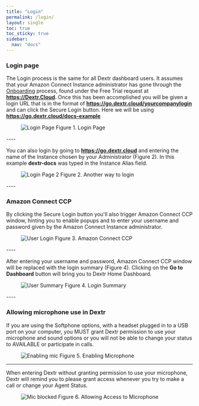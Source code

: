 ```yaml
---
title: "Login"
permalink: /login/
layout: single
toc: true
toc_sticky: true
sidebar: 
  nav: "docs"
---
```


### Login page

The Login process is the same for all Dextr dashboard users.  It assumes that your Amazon Connect Instance administrator has gone through the [Onboarding](/onboarding/) process, found under the Free Trial request at **https://Dextr.Cloud**.  Once this has been accomplished you will be given a login URL that is in the format of **https://go.dextr.cloud/yourcompanylogin** and can click the Secure Login button.  Here we will be using **https://go.dextr.cloud/docs-example**  

<figure>
   <img src="{{ '/assets/images/login.jpg' }}" alt="Login Page">
   <span>Figure 1. Login Page</span>
</figure>
----

You can also login by going to **https://go.dextr.cloud**  and entering the name of the Instance chosen by your Administrator (Figure 2). In this example **dextr-docs** was typed in the Instance Alias field. 

<figure>
   <img src="{{ '/assets/images/login-2.jpg' }}" alt="Login Page 2">
   <span>Figure 2. Another way to login</span>
</figure>
----

### Amazon Connect CCP

By clicking the Secure Login button you'll also trigger Amazon Connect CCP window, hinting you to enable popups and to enter your username and password given by the Amazon Connect Instance administrator.

<figure>
   <img src="{{ '/assets/images/login-ccp.jpg' }}" alt="User Login">
   <span>Figure 3. Amazon Connect CCP</span>
</figure>
----

After entering your username and password, Amazon Connect CCP window will be replaced with the login summary (Figure 4). Clicking on the **Go to Dashboard** button will bring you to Dextr Home Dashboard.

<figure>
   <img src="{{ '/assets/images/username-login.jpg' }}" alt="User Summary">
   <span>Figure 4. Login Summary</span>
</figure>
----

### Allowing microphone use in Dextr

If you are using the Softphone options, with a headset plugged in to a USB port on your computer, you MUST grant Dextr permission to use your microphone and sound options or you will not be able to change your status to AVAILABLE or participate in calls.

 <figure>
   <img src="{{ '/assets/images/microphone.jpg' }}" alt="Enabling mic">
   <span>Figure 5. Enabling Microphone</span>
</figure>

----

When entering Dextr without granting permission to use your microphone, Dextr will remind you to please grant access whenever you try to make a call or change your Agent Status.

<figure>
   <img src="{{ '/assets/images/mic-blocked.jpg' }}" alt="Mic blocked">
   <span>Figure 6. Allowing Access to Microphone</span>
</figure>


 